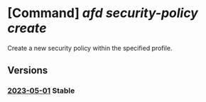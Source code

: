 # [Command] _afd security-policy create_

Create a new security policy within the specified profile.

## Versions

### [2023-05-01](/Resources/mgmt-plane/L3N1YnNjcmlwdGlvbnMve30vcmVzb3VyY2Vncm91cHMve30vcHJvdmlkZXJzL21pY3Jvc29mdC5jZG4vcHJvZmlsZXMve30vc2VjdXJpdHlwb2xpY2llcy97fQ==/2023-05-01.xml) **Stable**

<!-- mgmt-plane /subscriptions/{}/resourcegroups/{}/providers/microsoft.cdn/profiles/{}/securitypolicies/{} 2023-05-01 -->
